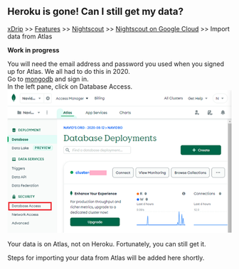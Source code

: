 ## Heroku is gone! Can I still get my data?  
[xDrip](../../README.md) >> [Features](../Features_page) >> [Nightscout](../Nightscout_page) >> [Nightscout on Google Cloud](./GoogleCloud) >> Import data from Atlas  
  
**Work in progress**  

You will need the email address and password you used when you signed up for Atlas.  We all had to do this in 2020.  
Go to [mongodb](https://www.mongodb.com/home) and sign in.  
In the left pane, click on Database Access.  
![](./images/Atlas_dbAccess.png)  
  
Your data is on Atlas, not on Heroku.  Fortunately, you can still get it.  
  
Steps for importing your data from Atlas will be added here shortly.  
